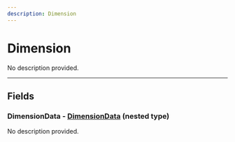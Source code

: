 ```yaml
---
description: Dimension
---
```


# Dimension

No description provided.

***

## Fields

### DimensionData - [DimensionData](../nested-types/DimensionData.md) (nested type)

No description provided.
